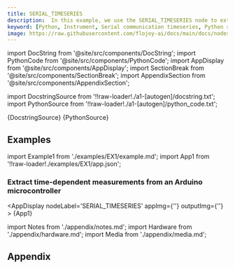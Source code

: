 ```yaml
---
title: SERIAL_TIMESERIES
description:  In this example, we use the SERIAL_TIMESERIES node to extract some time-dependent measurements received from an Arduino microcontroller and visualize the output.
keyword: [Python, Instrument, Serial communication timeseries, Python serial data acquisition, Time"-"series data analysis, Python-based serial data collection, Serial data acquisition techniques, Accurate timeseries recording with Python, Enhance data analysis with serial communication, Streamline timeseries data acquisition, Precise data collection using Python, Python control of serial timeseries data]
image: https://raw.githubusercontent.com/flojoy-ai/docs/main/docs/nodes/INSTRUMENTS/SERIAL/SERIAL_TIMESERIES/examples/EX1/output.jpeg
---
```


[//]: # (Custom component imports)

import DocString from '@site/src/components/DocString';
import PythonCode from '@site/src/components/PythonCode';
import AppDisplay from '@site/src/components/AppDisplay';
import SectionBreak from '@site/src/components/SectionBreak';
import AppendixSection from '@site/src/components/AppendixSection';

[//]: # (Docstring)

import DocstringSource from '!!raw-loader!./a1-[autogen]/docstring.txt';
import PythonSource from '!!raw-loader!./a1-[autogen]/python_code.txt';

<DocString>{DocstringSource}</DocString>
<PythonCode GLink='IO/PROTOCOLS/SERIAL/BASIC/SERIAL_TIMESERIES/SERIAL_TIMESERIES.py'>{PythonSource}</PythonCode>

<SectionBreak />

[//]: # (Examples)

## Examples

import Example1 from './examples/EX1/example.md';
import App1 from '!!raw-loader!./examples/EX1/app.json';

### Extract time-dependent measurements from an Arduino microcontroller

<AppDisplay 
    nodeLabel='SERIAL_TIMESERIES'
    appImg={''}
    outputImg={''}
    >
    {App1}
</AppDisplay>

<Example1 />

<SectionBreak />

[//]: # (Appendix)

import Notes from './appendix/notes.md';
import Hardware from './appendix/hardware.md';
import Media from './appendix/media.md';

## Appendix

<AppendixSection index={0} folderPath='nodes/IO/PROTOCOLS/SERIAL/BASIC/SERIAL_TIMESERIES/appendix/'><Notes /></AppendixSection>
<AppendixSection index={1} folderPath='nodes/IO/PROTOCOLS/SERIAL/BASIC/SERIAL_TIMESERIES/appendix/'><Hardware /></AppendixSection>
<AppendixSection index={2} folderPath='nodes/IO/PROTOCOLS/SERIAL/BASIC/SERIAL_TIMESERIES/appendix/'><Media /></AppendixSection>

<!--Add Button here-->